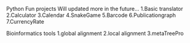 Python Fun projects
Will updated more in the future...
1.Basic translator
2.Calculator
3.Calendar
4.SnakeGame
5.Barcode
6.Publicationgraph
7.CurrencyRate

Bioinformatics tools
1.global alignment
2.local alignment
3.metaTreePro
